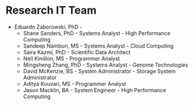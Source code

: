 # Research IT Team

* Eduardo Zaborowski, PhD - 
	* Shane Sanders, PhD - Systems Analyst - High Performance Computing
	* Sandeep Namburi, MS - Systems Analyst - Cloud Computing
	* Saira Kazmi, PhD - Scientific Data Architect
	* Neil Kindlon, MS - Programmer Analyst
	* Mingsheng Zhang, PhD - Systems Analyst - Genome Technologies
	* David McKenzie, BS - System Administrator - Storage System Administrator
	* Aditya Kouvari, MS - Programmer Analyst
	* Jason Macklin, BA - System Engineer - High Performance Computing
